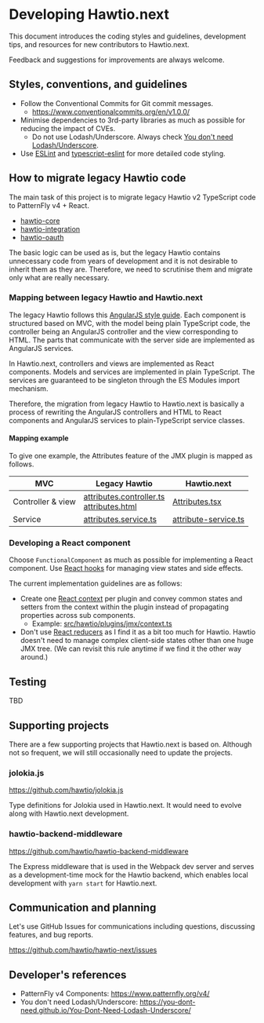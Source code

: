 # Developing Hawtio.next

This document introduces the coding styles and guidelines, development tips, and resources for new contributors to Hawtio.next.

Feedback and suggestions for improvements are always welcome.

## Styles, conventions, and guidelines

- Follow the Conventional Commits for Git commit messages.
  - <https://www.conventionalcommits.org/en/v1.0.0/>
- Minimise dependencies to 3rd-party libraries as much as possible for reducing the impact of CVEs.
  - Do not use Lodash/Underscore. Always check [You don't need Lodash/Underscore](https://you-dont-need.github.io/You-Dont-Need-Lodash-Underscore/).
- Use [ESLint](https://eslint.org/) and [typescript-eslint](https://typescript-eslint.io/) for more detailed code styling.

## How to migrate legacy Hawtio code

The main task of this project is to migrate legacy Hawtio v2 TypeScript code to PatternFly v4 + React.

- [hawtio-core](https://github.com/hawtio/hawtio-core)
- [hawtio-integration](https://github.com/hawtio/hawtio-integration)
- [hawtio-oauth](https://github.com/hawtio/hawtio-oauth)

The basic logic can be used as is, but the legacy Hawtio contains unnecessary code from years of development and it is not desirable to inherit them as they are. Therefore, we need to scrutinise them and migrate only what are really necessary.

### Mapping between legacy Hawtio and Hawtio.next

The legacy Hawtio follows this [AngularJS style guide](https://github.com/toddmotto/angularjs-styleguide/tree/master/typescript).
Each component is structured based on MVC, with the model being plain TypeScript code, the controller being an AngularJS controller and the view corresponding to HTML. The parts that communicate with the server side are implemented as AngularJS services.

In Hawtio.next, controllers and views are implemented as React components. Models and services are implemented in plain TypeScript. The services are guaranteed to be singleton through the ES Modules import mechanism.

Therefore, the migration from legacy Hawtio to Hawtio.next is basically a process of rewriting the AngularJS controllers and HTML to React components and AngularJS services to plain-TypeScript service classes.

#### Mapping example

To give one example, the Attributes feature of the JMX plugin is mapped as follows.

| MVC | Legacy Hawtio | Hawtio.next |
| --- | ------------- | ----------- |
| Controller & view | [attributes.controller.ts](https://github.com/hawtio/hawtio-integration/blob/main/plugins/jmx/ts/attributes/attributes.controller.ts) <br/> [attributes.html](https://github.com/hawtio/hawtio-integration/blob/main/plugins/jmx/html/attributes/attributes.html) | [Attributes.tsx](https://github.com/hawtio/hawtio-next/blob/main/src/hawtio/plugins/jmx/attributes/Attributes.tsx) |
| Service | [attributes.service.ts](https://github.com/hawtio/hawtio-integration/blob/main/plugins/jmx/ts/attributes/attributes.service.ts) | [attribute-service.ts](https://github.com/hawtio/hawtio-next/blob/main/src/hawtio/plugins/jmx/attributes/attribute-service.ts) |

### Developing a React component

Choose `FunctionalComponent` as much as possible for implementing a React component. Use [React hooks](https://reactjs.org/docs/hooks-intro.html) for managing view states and side effects.

The current implementation guidelines are as follows:

- Create one [React context](https://beta.reactjs.org/reference/react/useContext) per plugin and convey common states and setters from the context within the plugin instead of propagating properties across sub components.
  - Example: [src/hawtio/plugins/jmx/context.ts](./src/hawtio/plugins/jmx/context.ts)
- Don't use [React reducers](https://beta.reactjs.org/reference/react/useReducer) as I find it as a bit too much for Hawtio. Hawtio doesn't need to manage complex client-side states other than one huge JMX tree. (We can revisit this rule anytime if we find it the other way around.)

## Testing

TBD

## Supporting projects

There are a few supporting projects that Hawtio.next is based on. Although not so frequent, we will still occasionally need to update the projects.

### jolokia.js

<https://github.com/hawtio/jolokia.js>

Type definitions for Jolokia used in Hawtio.next. It would need to evolve along with Hawtio.next development.

### hawtio-backend-middleware

<https://github.com/hawtio/hawtio-backend-middleware>

The Express middleware that is used in the Webpack dev server and serves as a development-time mock for the Hawtio backend, which enables local development with `yarn start` for Hawtio.next.

## Communication and planning

Let's use GitHub Issues for communications including questions, discussing features, and bug reports.

<https://github.com/hawtio/hawtio-next/issues>

## Developer's references

- PatternFly v4 Components: <https://www.patternfly.org/v4/>
- You don't need Lodash/Underscore: <https://you-dont-need.github.io/You-Dont-Need-Lodash-Underscore/>
